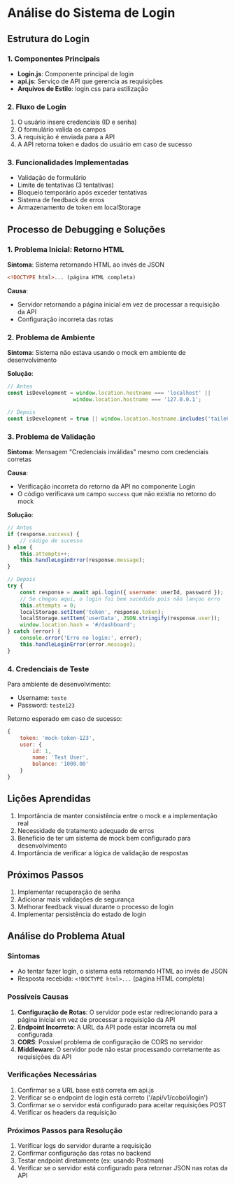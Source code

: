 # Análise do Sistema de Login

## Estrutura do Login

### 1. Componentes Principais
- **Login.js**: Componente principal de login
- **api.js**: Serviço de API que gerencia as requisições
- **Arquivos de Estilo**: login.css para estilização

### 2. Fluxo de Login
1. O usuário insere credenciais (ID e senha)
2. O formulário valida os campos
3. A requisição é enviada para a API
4. A API retorna token e dados do usuário em caso de sucesso

### 3. Funcionalidades Implementadas
- Validação de formulário
- Limite de tentativas (3 tentativas)
- Bloqueio temporário após exceder tentativas
- Sistema de feedback de erros
- Armazenamento de token em localStorage

## Processo de Debugging e Soluções

### 1. Problema Inicial: Retorno HTML
**Sintoma**: Sistema retornando HTML ao invés de JSON
```html
<!DOCTYPE html>... (página HTML completa)
```

**Causa**: 
- Servidor retornando a página inicial em vez de processar a requisição da API
- Configuração incorreta das rotas

### 2. Problema de Ambiente
**Sintoma**: Sistema não estava usando o mock em ambiente de desenvolvimento

**Solução**:
```javascript
// Antes
const isDevelopment = window.location.hostname === 'localhost' || 
                     window.location.hostname === '127.0.0.1';

// Depois
const isDevelopment = true || window.location.hostname.includes('taile65a90.ts.net');
```

### 3. Problema de Validação
**Sintoma**: Mensagem "Credenciais inválidas" mesmo com credenciais corretas

**Causa**: 
- Verificação incorreta do retorno da API no componente Login
- O código verificava um campo `success` que não existia no retorno do mock

**Solução**:
```javascript
// Antes
if (response.success) {
    // código de sucesso
} else {
    this.attempts++;
    this.handleLoginError(response.message);
}

// Depois
try {
    const response = await api.login({ username: userId, password });
    // Se chegou aqui, o login foi bem sucedido pois não lançou erro
    this.attempts = 0;
    localStorage.setItem('token', response.token);
    localStorage.setItem('userData', JSON.stringify(response.user));
    window.location.hash = '#/dashboard';
} catch (error) {
    console.error('Erro no login:', error);
    this.handleLoginError(error.message);
}
```

### 4. Credenciais de Teste
Para ambiente de desenvolvimento:
- Username: `teste`
- Password: `teste123`

Retorno esperado em caso de sucesso:
```javascript
{
    token: 'mock-token-123',
    user: { 
        id: 1, 
        name: 'Test User',
        balance: '1000.00'
    }
}
```

## Lições Aprendidas
1. Importância de manter consistência entre o mock e a implementação real
2. Necessidade de tratamento adequado de erros
3. Benefício de ter um sistema de mock bem configurado para desenvolvimento
4. Importância de verificar a lógica de validação de respostas

## Próximos Passos
1. Implementar recuperação de senha
2. Adicionar mais validações de segurança
3. Melhorar feedback visual durante o processo de login
4. Implementar persistência do estado de login

## Análise do Problema Atual

### Sintomas
- Ao tentar fazer login, o sistema está retornando HTML ao invés de JSON
- Resposta recebida: `<!DOCTYPE html>...` (página HTML completa)

### Possíveis Causas
1. **Configuração de Rotas**: O servidor pode estar redirecionando para a página inicial em vez de processar a requisição da API
2. **Endpoint Incorreto**: A URL da API pode estar incorreta ou mal configurada
3. **CORS**: Possível problema de configuração de CORS no servidor
4. **Middleware**: O servidor pode não estar processando corretamente as requisições da API

### Verificações Necessárias
1. Confirmar se a URL base está correta em api.js
2. Verificar se o endpoint de login está correto ('/api/v1/cobol/login')
3. Confirmar se o servidor está configurado para aceitar requisições POST
4. Verificar os headers da requisição

### Próximos Passos para Resolução
1. Verificar logs do servidor durante a requisição
2. Confirmar configuração das rotas no backend
3. Testar endpoint diretamente (ex: usando Postman)
4. Verificar se o servidor está configurado para retornar JSON nas rotas da API 